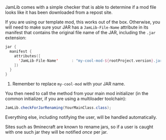 JamLib comes with a simple checker that is able to determine if a mod file looks like it has been downloaded from a repost site.

If you are using our template mod, this works out of the box. Otherwise, you will need to make sure your JAR has a `JamLib-File-Name` attribute in its manifest that contains the original file name of the JAR, including the `.jar` extension:

```kotlin
jar {
  manifest {
    attributes([
	  'JamLib-File-Name'      : "my-cool-mod-${rootProject.version}.jar", (1)
	])
  }
}
```

1. Remember to replace `my-cool-mod` with your JAR name.

You then need to call the method from your main mod initializer (in the common initializer, if you are using a multiloader toolchain):

```java
JamLib.checkForJarRenaming(YourMainClass.class);
```

Everything else, including notifying the user, will be handled automatically.

Sites such as 9minecraft are known to rename jars, so if a user is caught with one such jar they will be notified _once_ per jar.